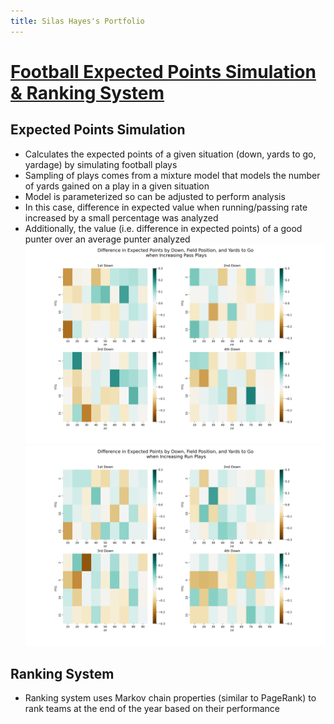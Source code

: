 ```yaml
---
title: Silas Hayes's Portfolio
---
```


# [Football Expected Points Simulation & Ranking System](https://github.com/silashayes/football-expected-points)

## Expected Points Simulation
- Calculates the expected points of a given situation (down, yards to go, yardage) by simulating football plays
- Sampling of plays comes from a mixture model that models the number of yards gained on a play in a given situation
- Model is parameterized so can be adjusted to perform analysis
- In this case, difference in expected value when running/passing rate increased by a small percentage was analyzed
- Additionally, the value (i.e. difference in expected points) of a good punter over an average punter analyzed
![](./images/EP%20Pass%20Visualization.png)
![](./images/EP%20Run%20Visualization.png)

## Ranking System
- Ranking system uses Markov chain properties (similar to PageRank) to rank teams at the end of the year based on their performance


